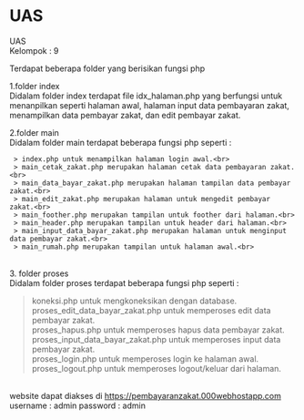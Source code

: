 # UAS
UAS
<br>Kelompok : 9<br>

Terdapat beberapa folder yang berisikan fungsi php<br>

   1.folder index<br>
   Didalam folder index terdapat file idx_halaman.php yang berfungsi untuk menanpilkan seperti halaman awal, halaman input data pembayaran zakat,
   menampilkan data pembayar zakat, dan edit pembayar zakat.<br> 

   2.folder main<br>
   Didalam folder main terdapat beberapa fungsi php seperti :<br>
 
     > index.php untuk menampilkan halaman login awal.<br>
     > main_cetak_zakat.php merupakan halaman cetak data pembayaran zakat.<br>
     > main_data_bayar_zakat.php merupakan halaman tampilan data pembayar zakat.<br>
     > main_edit_zakat.php merupakan halaman untuk mengedit pembayar zakat.<br>
     > main_foother.php merupakan tampilan untuk foother dari halaman.<br>
     > main_header.php merupakan tampilan untuk header dari halaman.<br>
     > main_input_data_bayar_zakat.php merupakan halaman untuk menginput data pembayar zakat.<br>
     > main_rumah.php merupakan tampilan untuk halaman awal.<br> 

<br>3. folder proses<br>
   Didalam folder proses terdapat beberapa fungsi php seperti :<br>     
   > koneksi.php untuk mengkoneksikan dengan database.<br>
   > proses_edit_data_bayar_zakat.php untuk memperoses edit data pembayar zakat.<br>
   > proses_hapus.php untuk memperoses hapus data pembayar zakat.<br>
   > proses_input_data_bayar_zakat.php untuk memperoses input data pembayar zakat.<br>
   > proses_login.php untuk memperoses login ke halaman awal.<br>
   > proses_logout.php untuk memperoses logout/keluar dari halaman.<br>

<br>website dapat diakses di https://pembayaranzakat.000webhostapp.com
<br>username : admin password : admin  
